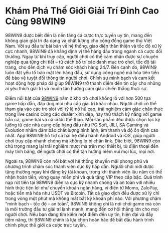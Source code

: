 # Khám Phá Thế Giới Giải Trí Đỉnh Cao Cùng 98WIN9

98WIN9 được biết đến là nền tảng cá cược trực tuyến uy tín, mang đến không gian giải trí đa dạng và chất lượng cho cộng đồng game thủ Việt Nam. Với sự đầu tư bài bản về hệ thống, giao diện thân thiện và tốc độ xử lý cực nhanh, 98WIN9 đã khẳng định vị thế hàng đầu trong ngành cá cược đổi thưởng. Ngay từ khi truy cập, người chơi có thể cảm nhận được sự chuyên nghiệp qua từng chi tiết – từ cách bố trí các danh mục trò chơi, tốc độ tải trang, cho đến dịch vụ chăm sóc khách hàng 24/7. Bên cạnh đó, 98WIN9 luôn đặt yếu tố bảo mật lên hàng đầu, sử dụng công nghệ mã hóa tiên tiến để bảo vệ tuyệt đối thông tin người chơi. Chính sự minh bạch và cam kết hoạt động hợp pháp đã giúp 98WIN9 trở thành điểm đến tin cậy cho những ai yêu thích giải trí và muốn tận hưởng cảm giác chiến thắng thực sự.

Điểm nổi bật của <a href="https://98win9-vn.com">98WIN9</a> nằm ở kho trò chơi khổng lồ với hơn 500 tựa game hấp dẫn, đáp ứng mọi nhu cầu giải trí khác nhau. Người chơi có thể tham gia vào các trò slot với tỷ lệ nổ hũ cao, trải nghiệm cảm giác chân thực trong live casino cùng các dealer xinh đẹp, hay thử thách kỹ năng với game bắn cá, game bài và cá cược thể thao. Mỗi sản phẩm đều được chọn lọc kỹ lưỡng từ các nhà cung cấp hàng đầu như PG Soft, JILI, SA Gaming và Evolution nhằm đảm bảo chất lượng hình ảnh, âm thanh và độ ổn định cao nhất. App 98WIN9 hỗ trợ cả hai hệ điều hành Android và iOS, giúp người chơi truy cập nhanh chóng mà không lo bị chặn link. Đặc biệt, 98WIN9 còn chú trọng mang lại trải nghiệm mượt mà trên mọi thiết bị, từ điện thoại đến máy tính bảng, để người chơi có thể tận hưởng niềm vui mọi lúc, mọi nơi.

Ngoài ra, 98WIN9 còn nổi bật với hệ thống khuyến mãi phong phú và chương trình chăm sóc thành viên cực kỳ hấp dẫn. Người chơi mới được tặng thưởng ngay khi đăng ký tài khoản, trong khi thành viên lâu năm có thể nhận hoàn tiền, vòng quay miễn phí và quà tặng VIP theo cấp bậc. Quá trình nạp rút tiền tại 98WIN9 diễn ra cực kỳ nhanh chóng và an toàn với nhiều hình thức tiện lợi như chuyển khoản ngân hàng, ví điện tử Momo, ZaloPay, hoặc tiền mã hóa như USDT và Bitcoin. Tất cả giao dịch đều được xử lý chỉ trong vòng một phút mà không mất bất kỳ khoản phí nào. Với phương châm “minh bạch – tốc độ – an toàn”, 98WIN9 không chỉ là nơi chơi game mà còn là môi trường đầu tư giải trí lành mạnh, mang đến cơ hội thắng lớn cho mọi người chơi. Nếu bạn đang tìm kiếm một điểm đến uy tín, hiện đại và đầy tiềm năng, thì 98WIN9 chính là lựa chọn hoàn hảo để bắt đầu hành trình chinh phục thế giới cá cược trực tuyến.
